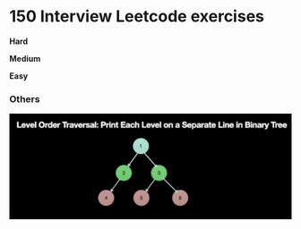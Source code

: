 # 150 Interview Leetcode exercises

**Hard**

**Medium**

**Easy**

### Others

![Binary tree](image.png)

